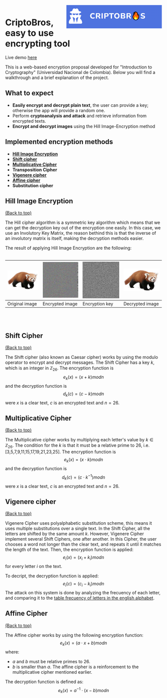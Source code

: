 <img align="right" src="img/cover.png" height="75">

# CriptoBros, easy to use encrypting tool

Live demo [here](http://ec2-3-129-10-141.us-east-2.compute.amazonaws.com:8000/)

This is a web-based encryption proposal developed for "Introduction to Cryptography" (Universidad Nacional de Colombia). Below you will find a walkthrough and a brief explanation of the project.

## What to expect

- **Easily encrypt and decrypt plain text**, the user can provide a key; otherwise the app will provide a random one.
- Perform **cryptoanalysis and attack** and retrieve information from encrypted texts.
- **Encrypt and decrypt images** using the Hill Image-Encryption method

## Implemented encryption methods

- [**Hill Image Encryption**](#hill-image-encryption)
- [**Shift cipher**](#shift-cipher)
- [**Multiplicative Cipher**](#multiplicative-cipher)
- **Transposition Cipher**
- [**Vigenere cipher**](#vigenere-cipher)
- [**Affine cipher**](#affine-cipher)
- **Substitution cipher**

## Hill Image Encryption
[(Back to top)](#what-to-expect)

The Hill cipher algorithm is a symmetric key algorithm which means that we can get the decryption key out of the encryption one easily. In this case, we use an Involutory Key Matrix, the reason bethind this is that the inverse of an involutory matrix is itself, making the decryption methods easier.

The result of applying Hill Image Encryption are the following:<br><br>

<img src="img/0.png" width="500px" height="auto"> | <img src="img/Encrypted.png" width="500px" height="auto"> | <img src="img/Key.png" width="500px" height="auto"> | <img src="img/Decrypted.png" width="500px" height="auto"> 
---|---|---|---
Original image | Encrypted image | Encryption key | Decrypted image

<br><br>

## Shift Cipher
[(Back to top)](#what-to-expect)

The Shift cipher (also known as Caesar cipher) works by using the modulo operator to encrypt and decrypt messages. The Shift Cipher has a key $k$, which is an integer in $\mathbb{Z}_{26}$. The encryption function is $$e_k(x) = (x+k)mod n$$ and the decryption function is $$d_k(c) = (c-k)mod n$$ were $x$ is a clear text, $c$ is an encrypted text and $n = 26$.

## Multiplicative Cipher
[(Back to top)](#what-to-expect)

The Multiplicative cipher works by multiplying each letter's value by $k \in \mathbb{Z}_{26}$. The condition for the $k$ is that it must be a relative prime to 26, i.e. [3,5,7,9,11,15,17,19,21,23,25]. The encryption function is $$e_k(x) = (x\cdot k)mod n$$ and the decryption function is $$d_k(c) = (c\cdot k^{-1})mod n$$ were $x$ is a clear text, $c$ is an encrypted text and $n = 26$.

## Vigenere cipher
[(Back to top)](#what-to-expect)

Vigenere Cipher uses polyalphabetic substitution scheme, this means it uses multiple substitutions over a single text. In the Shift Cipher, all the letters are shifted by the same amount $k$. However, Vigenere Cipher implement several Shift Ciphers, one after another. In this Cipher, the user chooses a word not longer than the clear text, and repeats it until it matches the length of the text. Then, the encryption function is applied: $$e_i(x) = (x_i+k_i)mod n$$ for every letter $i$ on the text.

To decript, the decryption function is applied: $$e_i(c) = (c_i-k_i)mod n$$ The attack on this system is done by analyzing the frecuency of each letter, and comparing it to the [table frecuency of letters in the english alphabet](https://www3.nd.edu/~busiforc/handouts/cryptography/letterfrequencies.html).

## Affine Cipher
[(Back to top)](#what-to-expect)

The Affine cipher works by using the following encryption function: $$e_k(x) = (a\cdot x+b)mod n$$ where:
- $a$ and $b$ must be relative primes to 26.
- $b$ is smaller than $a$.
The affine cipher is a reinforcement to the multiplicative cipher mentioned earlier.

The decryption function is defined as:  $$e_k(x) = a^{-1}\cdot(x-b)mod n$$
